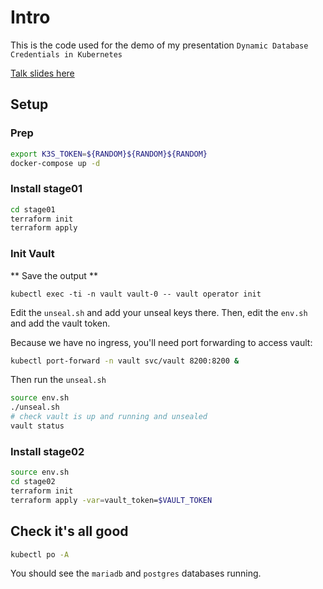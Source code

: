 # Intro

This is the code used for the demo of my presentation `Dynamic Database Credentials in Kubernetes`

[Talk slides here](Dynamic%20Credentials%20with%20Vals-Operator.pdf)

## Setup

### Prep

```sh
export K3S_TOKEN=${RANDOM}${RANDOM}${RANDOM}
docker-compose up -d
```

### Install stage01

```sh
cd stage01
terraform init
terraform apply
```

### Init Vault

** Save the output **

```
kubectl exec -ti -n vault vault-0 -- vault operator init
```

Edit the `unseal.sh` and add your unseal keys there. Then, edit the `env.sh` and add the vault token.

Because we have no ingress, you'll need port forwarding to access vault:

```sh
kubectl port-forward -n vault svc/vault 8200:8200 &
```

Then run the `unseal.sh`

```sh
source env.sh
./unseal.sh
# check vault is up and running and unsealed
vault status
```

### Install stage02

```sh
source env.sh
cd stage02
terraform init
terraform apply -var=vault_token=$VAULT_TOKEN
```

## Check it's all good

```sh
kubectl po -A
```

You should see the `mariadb` and `postgres` databases running.